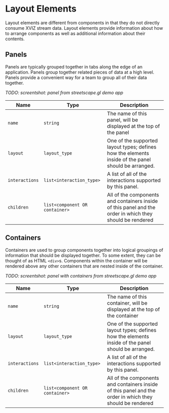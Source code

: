 # Layout Elements

Layout elements are different from components in that they do not directly consume XVIZ stream data.
Layout elements provide information about how to arrange components as well as additional
information about their contents.

## Panels

Panels are typically grouped together in tabs along the edge of an application. Panels group
together related pieces of data at a high level. Panels provide a convenient way for a team to group
all of their data together.

_TODO: screentshot: panel from streetscape.gl demo app_

| **Name**       | **Type**                       | **Description**                                                                                          |
| -------------- | ------------------------------ | -------------------------------------------------------------------------------------------------------- |
| `name`         | `string`                       | The name of this panel, will be displayed at the top of the panel                                        |
| `layout`       | `layout_type`                  | One of the supported layout types; defines how the elements inside of the panel should be arranged.      |
| `interactions` | `list<interaction_type>`       | A list of all of the interactions supported by this panel.                                               |
| `children`     | `list<component OR container>` | All of the components and containers inside of this panel and the order in which they should be rendered |

## Containers

Containers are used to group components together into logical groupings of information that should
be displayed together. To some extent, they can be thought of as HTML `<div>`s. Components within
the container will be rendered above any other containers that are nested inside of the container.

_TODO: screentshot: panel with containers from streetscape.gl demo app_

| **Name**       | **Type**                       | **Description**                                                                                          |
| -------------- | ------------------------------ | -------------------------------------------------------------------------------------------------------- |
| `name`         | `string`                       | The name of this container, will be displayed at the top of the container                                |
| `layout`       | `layout_type`                  | One of the supported layout types; defines how the elements inside of the panel should be arranged.      |
| `interactions` | `list<interaction_type>`       | A list of all of the interactions supported by this panel.                                               |
| `children`     | `list<component OR container>` | All of the components and containers inside of this panel and the order in which they should be rendered |
